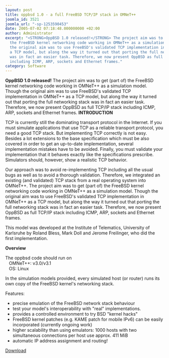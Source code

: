 ```yaml
---
layout: post
title: oppbsd 1.0 - a full FreeBSD TCP/IP stack in OMNeT++
joomla_id: 3521
joomla_url: "-sp-1253590453"
date: 2005-07-02 07:18:48.000000000 +02:00
author: Administrator
excerpt: "<STRONG>OppBSD 1.0 released!</STRONG> The project aim was to get (part of)
  the FreeBSD kernel networking code working in OMNeT++ as a simulation model. Though
  the original aim was to use FreeBSD's validated TCP implementation in OMNeT++ as
  a TCP model, but along the way it turned out that porting the full networking stack
  was in fact an easier task. Therefore, we now present OppBSD as full TCP/IP stack
  including ICMP, ARP, sockets and Ethernet frames."
category: Software
---
```

<STRONG>OppBSD 1.0 released!</STRONG> The project aim was to get (part of) the FreeBSD kernel networking code working in OMNeT++ as a simulation model. Though the original aim was to use FreeBSD's validated TCP implementation in OMNeT++ as a TCP model, but along the way it turned out that porting the full networking stack was in fact an easier task. Therefore, we now present OppBSD as full TCP/IP stack including ICMP, ARP, sockets and Ethernet frames. <STRONG>INTRODUCTION </STRONG><P>TCP is currently still the dominating transport protocol in the Internet. If you must simulate applications that use TCP as a reliable transport protocol, you need a good TCP stack. But implementing TCP correctly is not easy. Besides a lot extensions to the base specification which must be also covered in order to get an up-to-date implementation, several implementation mistakes have to be avoided. Finally, you must validate your implementation that it behaves exactly like the specifications prescribe. Simulators should, however, show a realistic TCP behavior. </P><P>Our approach was to avoid re-implementing TCP including all the usual bugs as well as to avoid a thorough validation. Therefore, we integrated an existing (and validated) TCP stack from a real operating system into OMNeT++. The project aim was to get (part of) the FreeBSD kernel networking code working in OMNeT++ as a simulation model. Though the original aim was to use FreeBSD's validated TCP implementation in OMNeT++ as a TCP model, but along the way it turned out that porting the full networking stack was in fact an easier task. Therefore, we now present OppBSD as full TCP/IP stack including ICMP, ARP, sockets and Ethernet frames.</P><P>This model was developed at the Institute of Telematics, University of Karlsruhe by Roland Bless, Mark Doll and Jerome Freilinger, who did the first implementation.</P><P><STRONG>Overview</STRONG></P>The oppbsd code should run on<BR>&nbsp;&nbsp; OMNeT++: v3.0/v3.1<BR>&nbsp;&nbsp; OS: Linux<BR><P>In the simulation models provided, every simulated host (or router) runs its own copy of the FreeBSD kernel's networking stack. </P>Features: <UL><LI>precise emulation of the FreeBSD network stack behaviour <LI>test your model's interoperability with "real" implementations. <LI>provides a controlled environment to try BSD "kernel hacks" <LI>FreeBSD kernel patches (e.g. KAME patch for mobile IPv6) can be easily incorporated (currently ongoing work) <LI>higher scalability than using emulators: 1000 hosts with two simultaneous connections per host use approx. 411 MiB <LI>automatic IP address assignment and routing! </LI></UL><A href="http://www.tm.uka.de/~bless/oppbsd-1.0-136.tar.gz">Download</A> 
